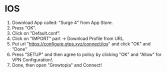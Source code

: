 # IOS
1. Download App called: "Surge 4" from App Store. 
2. Press "OK".
3. Click on "Default.conf".
4. Click on "IMPORT" part -> Download Profile from URL.
5. Put url "https://configure.gtps.xyz/connect/ios" and click "OK" and "Done"
6. Press "SETUP" and then agree to policy by clicking "OK" and "Allow" for VPN Configuration!.
7. Done, then open "Growtopia" and Connect!
